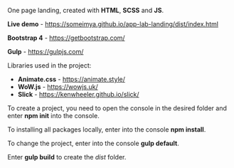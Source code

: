 One page landing, сreated with **HTML**, **SCSS** and **JS**.

**Live demo** - https://someimya.github.io/app-lab-landing/dist/index.html

**Bootstrap 4** - https://getbootstrap.com/

**Gulp** - https://gulpjs.com/

Libraries used in the project:
 * **Animate.css** - https://animate.style/
 * **WoW.js** - https://wowjs.uk/
 * **Slick** - https://kenwheeler.github.io/slick/
 
To create a project, you need to open the console in the desired folder and enter **npm init** into the console.

To installing all packages locally, enter into the console **npm install**.

To change the project, enter into the console **gulp default**.

Enter **gulp build** to create the *dist* folder.

